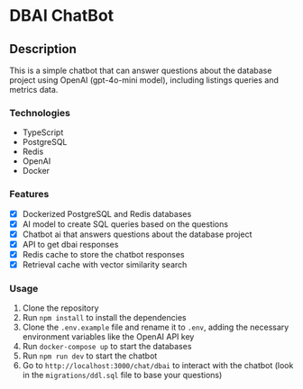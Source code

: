 # DBAI ChatBot

## Description

This is a simple chatbot that can answer questions about the database project using OpenAI (gpt-4o-mini model), including listings queries and metrics data.

### Technologies

- TypeScript
- PostgreSQL
- Redis
- OpenAI
- Docker

### Features

- [x] Dockerized PostgreSQL and Redis databases
- [x] AI model to create SQL queries based on the questions
- [x] Chatbot ai that answers questions about the database project
- [x] API to get dbai responses
- [x] Redis cache to store the chatbot responses
- [x] Retrieval cache with vector similarity search 

### Usage

1. Clone the repository
2. Run `npm install` to install the dependencies
3. Clone the `.env.example` file and rename it to `.env`, adding the necessary environment variables like the OpenAI API key
4. Run `docker-compose up` to start the databases
5. Run `npm run dev` to start the chatbot
6. Go to `http://localhost:3000/chat/dbai` to interact with the chatbot (look in the `migrations/ddl.sql` file to base your questions)
